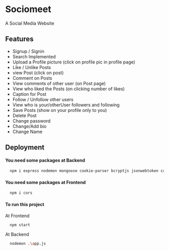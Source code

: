 
# Sociomeet

A Social Media Website



## Features
- Signup / Signin
- Search Implemented
- Upload a Profile picture (click on profile pic in profile page)
- Like / Unlike Posts
- view Post (click on post)
- Comment on Posts
- View comments of other user (on Post page)
- View who liked the Posts (on clicking number of likes) 
- Caption for Post
- Follow / Unfollow other users
- View who is your/otherUser followers and following 
- Save Posts (show on your profile only to you)
- Delete Post
- Change password
- Change/Add bio
- Change Name
## Deployment

#### You need some packages at Backend

```bash
  npm i express nodemon mongoose cookie-parser bcryptjs jsonwebtoken cors dotenv
```
#### You need some packages at Frontend

```bash
  npm i cors
```
#### To run this project 
At Frontend
```bash
  npm start
```
At Backend
```bash
  nodemon .\app.js
```
